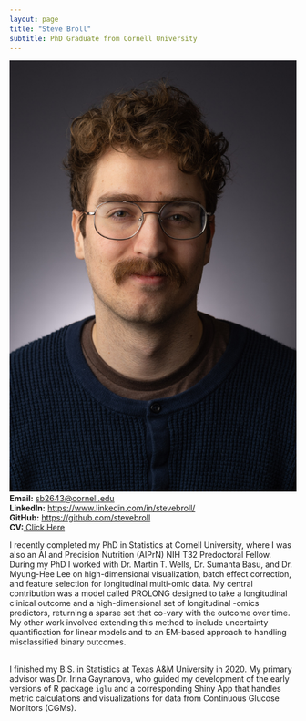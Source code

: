 ```yaml
---
layout: page
title: "Steve Broll"
subtitle: PhD Graduate from Cornell University
---
```

<div class="container">
<div class="row">
  <div class="col-md-4" markdown="1"><a class="thumb">
  <img src="assets/img/headshot.jpg" class="center-block"/></a>
  </div>
<div class="row">
  <div class="col-md-auto" markdown="1">
 <strong>Email:</strong> <a href="mailto:sb2643@cornell.edu">sb2643@cornell.edu</a> <br>
<strong>LinkedIn:</strong> <a href="https://www.linkedin.com/in/stevebroll/">https://www.linkedin.com/in/stevebroll/</a> <br>
<strong>GitHub:</strong> <a href="https://github.com/stevebroll/">https://github.com/stevebroll</a> <br>
<strong>CV:</strong><a href="assets/img/BROLL_CV.pdf"> Click Here </a>
  </div>
</div>
</div>
  
I recently completed my PhD in Statistics at Cornell University, where I was also an AI and Precision Nutrition (AIPrN) NIH T32 Predoctoral Fellow. During my PhD I worked with Dr. Martin T. Wells, Dr. Sumanta Basu, and Dr. Myung-Hee Lee on high-dimensional visualization, batch effect correction, and feature selection for longitudinal multi-omic data. My central contribution was a model called PROLONG designed to take a longitudinal clinical outcome and a high-dimensional set of longitudinal -omics predictors, returning a sparse set that co-vary with the outcome over time. My other work involved extending this method to include uncertainty quantification for linear models and to an EM-based approach to handling misclassified binary outcomes. <br> <br>

I finished my B.S. in Statistics at Texas A&M University in 2020. My primary advisor was Dr. Irina Gaynanova, who guided my development of the early versions of R package `iglu` and a corresponding Shiny App that handles metric calculations and visualizations for data from Continuous Glucose Monitors (CGMs). 
